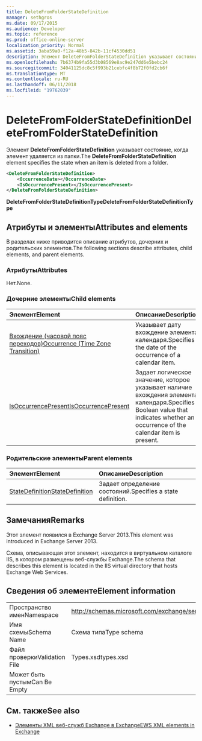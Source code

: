 ```yaml
---
title: DeleteFromFolderStateDefinition
manager: sethgros
ms.date: 09/17/2015
ms.audience: Developer
ms.topic: reference
ms.prod: office-online-server
localization_priority: Normal
ms.assetid: 3aba59a0-f12a-48b5-842b-11cf4530dd51
description: Элемент DeleteFromFolderStateDefinition указывает состояние, когда элемент удаляется из папки.
ms.openlocfilehash: 7b6374b9fa55d3b08569e8ac9e247dd6e5bebc24
ms.sourcegitcommit: 34041125dc8c5f993b21cebfc4f8b72f0fd2cb6f
ms.translationtype: MT
ms.contentlocale: ru-RU
ms.lasthandoff: 06/11/2018
ms.locfileid: "19762039"
---
```

# <a name="deletefromfolderstatedefinition"></a><span data-ttu-id="32b78-103">DeleteFromFolderStateDefinition</span><span class="sxs-lookup"><span data-stu-id="32b78-103">DeleteFromFolderStateDefinition</span></span>

<span data-ttu-id="32b78-104">Элемент **DeleteFromFolderStateDefinition** указывает состояние, когда элемент удаляется из папки.</span><span class="sxs-lookup"><span data-stu-id="32b78-104">The **DeleteFromFolderStateDefinition** element specifies the state when an item is deleted from a folder.</span></span> 
  
```XML
<DeleteFromFolderStateDefinition>
    <OccurrenceDate></OccurrenceDate>
    <IsOccurrencePresent></IsOccurrencePresent>
</DeleteFromFolderStateDefinition>
```

 <span data-ttu-id="32b78-105">**DeleteFromFolderStateDefinitionType**</span><span class="sxs-lookup"><span data-stu-id="32b78-105">**DeleteFromFolderStateDefinitionType**</span></span>
## <a name="attributes-and-elements"></a><span data-ttu-id="32b78-106">Атрибуты и элементы</span><span class="sxs-lookup"><span data-stu-id="32b78-106">Attributes and elements</span></span>

<span data-ttu-id="32b78-107">В разделах ниже приводится описание атрибутов, дочерних и родительских элементов.</span><span class="sxs-lookup"><span data-stu-id="32b78-107">The following sections describe attributes, child elements, and parent elements.</span></span>
  
### <a name="attributes"></a><span data-ttu-id="32b78-108">Атрибуты</span><span class="sxs-lookup"><span data-stu-id="32b78-108">Attributes</span></span>

<span data-ttu-id="32b78-109">Нет.</span><span class="sxs-lookup"><span data-stu-id="32b78-109">None.</span></span>
  
### <a name="child-elements"></a><span data-ttu-id="32b78-110">Дочерние элементы</span><span class="sxs-lookup"><span data-stu-id="32b78-110">Child elements</span></span>

|<span data-ttu-id="32b78-111">**Элемент**</span><span class="sxs-lookup"><span data-stu-id="32b78-111">**Element**</span></span>|<span data-ttu-id="32b78-112">**Описание**</span><span class="sxs-lookup"><span data-stu-id="32b78-112">**Description**</span></span>|
|:-----|:-----|
|[<span data-ttu-id="32b78-113">Вхождение (часовой пояс переходов)</span><span class="sxs-lookup"><span data-stu-id="32b78-113">Occurrence (Time Zone Transition)</span></span>](occurrence-time-zone-transition.md) <br/> |<span data-ttu-id="32b78-114">Указывает дату вхождение элемента календаря.</span><span class="sxs-lookup"><span data-stu-id="32b78-114">Specifies the date of the occurrence of a calendar item.</span></span>  <br/> |
|[<span data-ttu-id="32b78-115">IsOccurrencePresent</span><span class="sxs-lookup"><span data-stu-id="32b78-115">IsOccurrencePresent</span></span>](isoccurrencepresent.md) <br/> |<span data-ttu-id="32b78-116">Задает логическое значение, которое указывает наличие вхождения элемента календаря.</span><span class="sxs-lookup"><span data-stu-id="32b78-116">Specifies a Boolean value that indicates whether an occurrence of the calendar item is present.</span></span>  <br/> |
   
### <a name="parent-elements"></a><span data-ttu-id="32b78-117">Родительские элементы</span><span class="sxs-lookup"><span data-stu-id="32b78-117">Parent elements</span></span>

|<span data-ttu-id="32b78-118">**Элемент**</span><span class="sxs-lookup"><span data-stu-id="32b78-118">**Element**</span></span>|<span data-ttu-id="32b78-119">**Описание**</span><span class="sxs-lookup"><span data-stu-id="32b78-119">**Description**</span></span>|
|:-----|:-----|
|[<span data-ttu-id="32b78-120">StateDefinition</span><span class="sxs-lookup"><span data-stu-id="32b78-120">StateDefinition</span></span>](statedefinition.md) <br/> |<span data-ttu-id="32b78-121">Задает определение состояний.</span><span class="sxs-lookup"><span data-stu-id="32b78-121">Specifies a state definition.</span></span>  <br/> |
   
## <a name="remarks"></a><span data-ttu-id="32b78-122">Замечания</span><span class="sxs-lookup"><span data-stu-id="32b78-122">Remarks</span></span>

<span data-ttu-id="32b78-123">Этот элемент появился в Exchange Server 2013.</span><span class="sxs-lookup"><span data-stu-id="32b78-123">This element was introduced in Exchange Server 2013.</span></span>
  
<span data-ttu-id="32b78-124">Схема, описывающая этот элемент, находится в виртуальном каталоге IIS, в котором размещены веб-службы Exchange.</span><span class="sxs-lookup"><span data-stu-id="32b78-124">The schema that describes this element is located in the IIS virtual directory that hosts Exchange Web Services.</span></span>
  
## <a name="element-information"></a><span data-ttu-id="32b78-125">Сведения об элементе</span><span class="sxs-lookup"><span data-stu-id="32b78-125">Element information</span></span>

|||
|:-----|:-----|
|<span data-ttu-id="32b78-126">Пространство имен</span><span class="sxs-lookup"><span data-stu-id="32b78-126">Namespace</span></span>  <br/> |http://schemas.microsoft.com/exchange/services/2006/types  <br/> |
|<span data-ttu-id="32b78-127">Имя схемы</span><span class="sxs-lookup"><span data-stu-id="32b78-127">Schema Name</span></span>  <br/> |<span data-ttu-id="32b78-128">Схема типа</span><span class="sxs-lookup"><span data-stu-id="32b78-128">Type schema</span></span>  <br/> |
|<span data-ttu-id="32b78-129">Файл проверки</span><span class="sxs-lookup"><span data-stu-id="32b78-129">Validation File</span></span>  <br/> |<span data-ttu-id="32b78-130">Types.xsd</span><span class="sxs-lookup"><span data-stu-id="32b78-130">types.xsd</span></span>  <br/> |
|<span data-ttu-id="32b78-131">Может быть пустым</span><span class="sxs-lookup"><span data-stu-id="32b78-131">Can Be Empty</span></span>  <br/> ||
   
## <a name="see-also"></a><span data-ttu-id="32b78-132">См. также</span><span class="sxs-lookup"><span data-stu-id="32b78-132">See also</span></span>

- [<span data-ttu-id="32b78-133">Элементы XML веб-служб Exchange в Exchange</span><span class="sxs-lookup"><span data-stu-id="32b78-133">EWS XML elements in Exchange</span></span>](ews-xml-elements-in-exchange.md)

